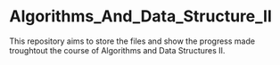 # Algorithms_And_Data_Structure_II
This repository aims to store the files and show the progress made troughtout the course of Algorithms and Data Structures II.
